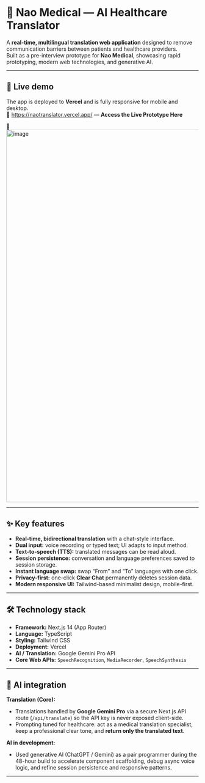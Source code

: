 # 🏥 Nao Medical — AI Healthcare Translator

A **real-time, multilingual translation web application** designed to remove communication barriers between patients and healthcare providers.  
Built as a pre-interview prototype for **Nao Medical**, showcasing rapid prototyping, modern web technologies, and generative AI.

---

## 🚀 Live demo
The app is deployed to **Vercel** and is fully responsive for mobile and desktop.  
🔗 https://naotranslator.vercel.app/ — **Access the Live Prototype Here**

📸 <img width="1917" height="975" alt="image" src="https://github.com/user-attachments/assets/1c2f3441-6c10-43d9-be87-7272482e9b9e" />


---

## ✨ Key features
- **Real-time, bidirectional translation** with a chat-style interface.  
- **Dual input:** voice recording or typed text; UI adapts to input method.  
- **Text-to-speech (TTS):** translated messages can be read aloud.  
- **Session persistence:** conversation and language preferences saved to session storage.  
- **Instant language swap:** swap “From” and “To” languages with one click.  
- **Privacy-first:** one-click **Clear Chat** permanently deletes session data.  
- **Modern responsive UI:** Tailwind-based minimalist design, mobile-first.

---

## 🛠️ Technology stack
- **Framework:** Next.js 14 (App Router)  
- **Language:** TypeScript  
- **Styling:** Tailwind CSS  
- **Deployment:** Vercel  
- **AI / Translation:** Google Gemini Pro API  
- **Core Web APIs:** `SpeechRecognition`, `MediaRecorder`, `SpeechSynthesis`

---

## 🧠 AI integration
**Translation (Core):**  
- Translations handled by **Google Gemini Pro** via a secure Next.js API route (`/api/translate`) so the API key is never exposed client-side.  
- Prompting tuned for healthcare: act as a medical translation specialist, keep a professional clear tone, and **return only the translated text**.

**AI in development:**  
- Used generative AI (ChatGPT / Gemini) as a pair programmer during the 48-hour build to accelerate component scaffolding, debug async voice logic, and refine session persistence and responsive patterns.

---


